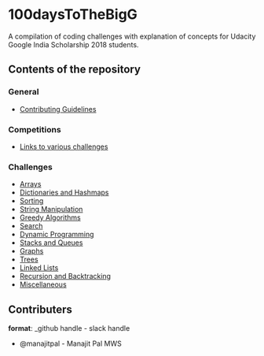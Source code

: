 # 100daysToTheBigG

A compilation of coding challenges with explanation of concepts for Udacity Google India Scholarship 2018 students.



## Contents of the repository


### General
* [Contributing Guidelines](Contributing.md)

### Competitions
* [Links to various challenges](External%20Resources/Links.md)

### Challenges
* [Arrays](Arrays/)
* [Dictionaries and Hashmaps](Dictionaries%20and%20Hashmaps/)
* [Sorting](Sorting/)
* [String Manipulation](String%20Manipulation/)
* [Greedy Algorithms](Greedy%20Algorithms/)
* [Search](Search/)
* [Dynamic Programming](Dynamic%20Programming)
* [Stacks and Queues](Stacks%20and%20Queues/)
* [Graphs](Graphs/)
* [Trees](Trees/)
* [Linked Lists](Linked%20Lists/)
* [Recursion and Backtracking](Recursion%20and%20Backtracking)
* [Miscellaneous](Miscellaneous/)


## Contributers
**format**: _github handle - slack handle

* @manajitpal - Manajit Pal MWS
